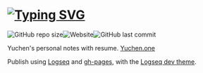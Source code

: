 # [![Typing SVG](https://readme-typing-svg.herokuapp.com?font=Nerd&size=40&lines=Yuchen.one)](https://git.io/typing-svg)

![GitHub repo size](https://img.shields.io/github/repo-size/Yuchen971/yuchen.one)![Website](https://img.shields.io/website?down_color=lightgrey&down_message=offline&label=yuchen.one&up_color=blue&up_message=online&url=https%3A%2F%2Fyuchen.one)![GitHub last commit](https://img.shields.io/github/last-commit/Yuchen971/yuchen.one)

Yuchen's personal notes with resume. [Yuchen\.one](https://www.yuchen.one/#/page/Yuchen)

Publish using [Logseq](https://github.com/logseq/logseq) and [gh-pages](https://github.com/tschaub/gh-pages), with the [Logseq dev theme](https://github.com/pengx17/logseq-dev-theme).

